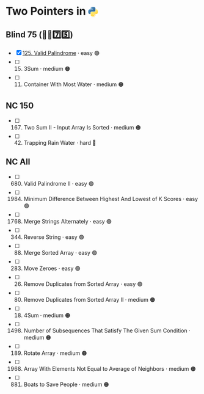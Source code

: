 # Two Pointers in <img src="../../assets/pythonLogo.png" alt="Python logo" style="height: 1em; vertical-align: sub;">


## Blind 75 (🧑‍🦯7️⃣5️⃣)
- [x] [125. Valid Palindrome](https://github.com/flenhu/leetcode/blob/main/Python/02_twoPointers/125_validPalindrome.ipynb) · easy 🟢  
- [ ] 15. 3Sum · medium 🟠
- [ ] 11. Container With Most Water · medium 🟠

## NC 150

- [ ] 167. Two Sum II - Input Array Is Sorted · medium 🟠
- [ ] 42. Trapping Rain Water · hard 🔴

## NC All
- [ ] 680. Valid Palindrome II · easy 🟢  
- [ ] 1984. Minimum Difference Between Highest And Lowest of K Scores · easy 🟢 
- [ ] 1768. Merge Strings Alternately · easy 🟢  
- [ ] 344. Reverse String · easy 🟢  
- [ ] 88. Merge Sorted Array · easy 🟢  
- [ ] 283. Move Zeroes  · easy 🟢  
- [ ] 26. Remove Duplicates from Sorted Array · easy 🟢  
- [ ] 80. Remove Duplicates from Sorted Array II · medium 🟠
- [ ] 18. 4Sum · medium 🟠
- [ ] 1498. Number of Subsequences That Satisfy The Given Sum Condition · medium 🟠
- [ ] 189. Rotate Array · medium 🟠
- [ ] 1968. Array With Elements Not Equal to Average of Neighbors · medium 🟠
- [ ] 881. Boats to Save People · medium 🟠